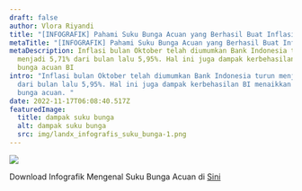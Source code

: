 ```yaml
---
draft: false
author: Vlora Riyandi
title: "[INFOGRAFIK] Pahami Suku Bunga Acuan yang Berhasil Buat Inflasi Turun"
metaTitle: "[INFOGRAFIK] Pahami Suku Bunga Acuan yang Berhasil Buat Inflasi Turun"
metaDescription: Inflasi bulan Oktober telah diumumkan Bank Indonesia turun
  menjadi 5,71% dari bulan lalu 5,95%. Hal ini juga dampak kerbehasilan suku
  bunga acuan BI
intro: "Inflasi bulan Oktober telah diumumkan Bank Indonesia turun menjadi 5,71%
  dari bulan lalu 5,95%. Hal ini juga dampak kerbehasilan BI menaikkan suku
  bunga acuan. "
date: 2022-11-17T06:08:40.517Z
featuredImage:
  title: dampak suku bunga
  alt: dampak suku bunga
  src: img/landx_infografis_suku_bunga-1.png
---
```

![](https://lh4.googleusercontent.com/ukhYW-Qmnscs6xhqJs9TMpoBqV50ya9KU44hWsy76FUmwU8cKly1pksX11BRkm0Qcsk5psdoJ9y6RBGTs5rtsygKIEFy-4BSUjSMgLUCMsqOO_nlCAc70LX0W9C7lr7jGlyGHlvitl1zB0CRd60sIcCM4wTyVb9ZE8A9u0NiVqr_1bELN5jpqTuoTOxT7w)

D﻿ownload Infografik Mengenal Suku Bunga Acuan di [Sini](https://drive.google.com/file/d/1lK7L31inkVArqSbuBV1hnFBVMVjuJDbV/view?usp=share_link)
